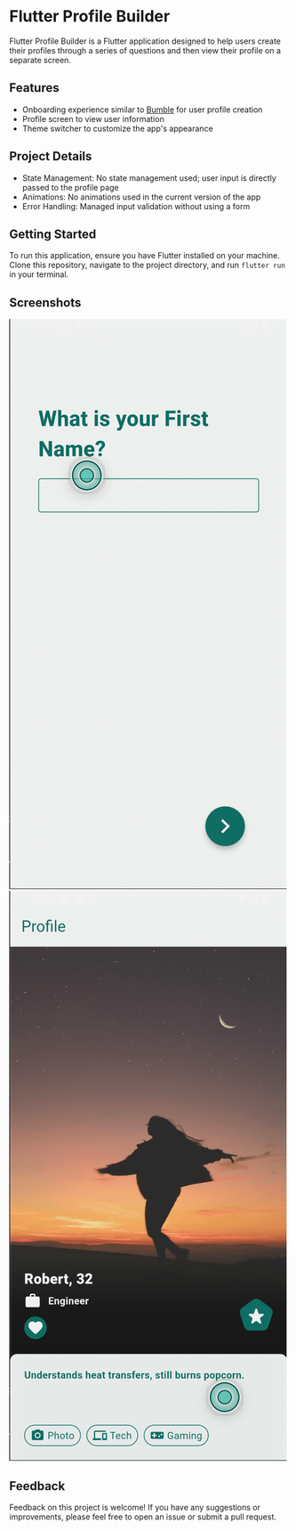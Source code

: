 # Flutter Profile Builder

Flutter Profile Builder is a Flutter application designed to help users create their profiles through a series of questions and then view their profile on a separate screen.

## Features
- Onboarding experience similar to [Bumble](https://www.theappfuel.com/examples/bumble_onboarding) for user profile creation
- Profile screen to view user information
- Theme switcher to customize the app's appearance

## Project Details
- State Management: No state management used; user input is directly passed to the profile page
- Animations: No animations used in the current version of the app
- Error Handling: Managed input validation without using a form

## Getting Started
To run this application, ensure you have Flutter installed on your machine. Clone this repository, navigate to the project directory, and run `flutter run` in your terminal.

## Screenshots
![Onboarding Screen](screenshots/onboarding_screen.png)
![Profile Screen](screenshots/profile_screen.png)

## Feedback
Feedback on this project is welcome! If you have any suggestions or improvements, please feel free to open an issue or submit a pull request.

